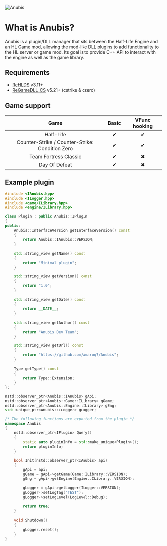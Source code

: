 ![Anubis](https://anubis-static-content.s3.eu-central-1.amazonaws.com/logo/anubis_dark.png "Anubis")

# What is Anubis?

Anubis is a plugin/DLL manager that sits between the Half-Life Engine and an HL Game mod, allowing the mod-like DLL
plugins to add functionality to the HL server or game mod. Its goal is to provide C++ API to interact with the engine as
well as the game library.

## Requirements

- [ReHLDS](https://github.com/dreamstalker/rehlds) v3.11+
- [ReGameDLL_CS](https://github.com/s1lentq/ReGameDLL_CS) v5.21+ (cstrike & czero)

## Game support

|                      Game                       | Basic | VFunc hooking |
|:-----------------------------------------------:|:-----:|:-------------:|
|                    Half-Life                    |   ✔   |       ✔       |
| Counter-Strike / Counter-Strike: Condition Zero |   ✔   |       ✔       |
|              Team Fortress Classic              |   ✔   |       ✖       |
|                  Day Of Defeat                  |   ✔   |       ✖       |

## Example plugin

```cpp
#include <IAnubis.hpp>
#include <ILogger.hpp>
#include <game/ILibrary.hpp>
#include <engine/ILibrary.hpp>

class Plugin : public Anubis::IPlugin
{
public:
    Anubis::InterfaceVersion getInterfaceVersion() const
    {
        return Anubis::IAnubis::VERSION;
    }
    
    std::string_view getName() const
    {
        return "Minimal plugin";
    }
    
    std::string_view getVersion() const
    {
        return "1.0";
    }
    
    std::string_view getDate() const
    {
        return __DATE__;
    }
    
    std::string_view getAuthor() const
    {
        return "Anubis Dev Team";
    }
    
    std::string_view getUrl() const
    {
        return "https://github.com/Amaroq7/Anubis";
    }
    
    Type getType() const
    {
        return Type::Extension;
    }
};

nstd::observer_ptr<Anubis::IAnubis> gApi;
nstd::observer_ptr<Anubis::Game::ILibrary> gGame;
nstd::observer_ptr<Anubis::Engine::ILibrary> gEng;
std::unique_ptr<Anubis::ILogger> gLogger;

/* The following functions are exported from the plugin */
namespace Anubis
{
    nstd::observer_ptr<IPlugin> Query()
    {
        static auto pluginInfo = std::make_unique<Plugin>();
        return pluginInfo;
    }

    bool Init(nstd::observer_ptr<IAnubis> api)
    {
        gApi = api;
        gGame = gApi->getGame(Game::ILibrary::VERSION);
        gEng = gApi->getEngine(Engine::ILibrary::VERSION);
        
        gLogger = gApi->getLogger(ILogger::VERSION);
        gLogger->setLogTag("TEST");
        gLogger->setLogLevel(LogLevel::Debug);
        
        return true;
    }
    
    void Shutdown()
    { 
        gLogger.reset();
    }
}
```